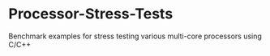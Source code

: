 # Processor-Stress-Tests
Benchmark examples for stress testing various multi-core processors using C/C++
